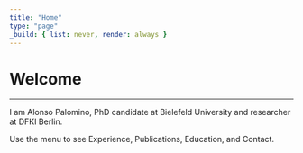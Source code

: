 ```yaml
---
title: "Home"
type: "page"
_build: { list: never, render: always }
---
```


# Welcome

---

I am Alonso Palomino, PhD candidate at Bielefeld University and researcher at DFKI Berlin.

Use the menu to see Experience, Publications, Education, and Contact.


